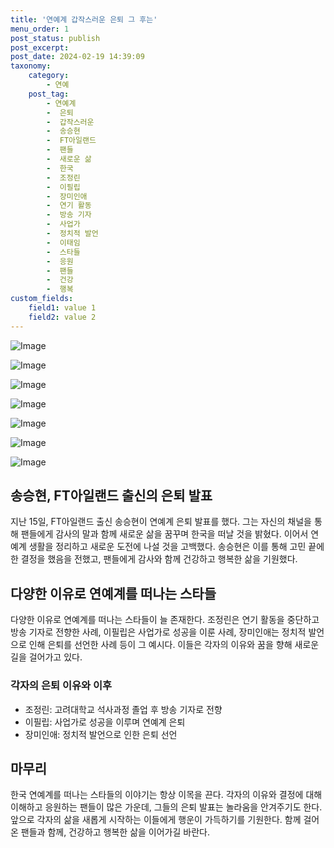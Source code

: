 ```yaml
---
title: '연예계 갑작스러운 은퇴 그 후는'
menu_order: 1
post_status: publish
post_excerpt: 
post_date: 2024-02-19 14:39:09
taxonomy:
    category:
        - 연예
    post_tag:
        - 연예계
        -  은퇴
        -  갑작스러운
        -  송승현
        -  FT아일랜드
        -  팬들
        -  새로운 삶
        -  한국
        -  조정린
        -  이필립
        -  장미인애
        -  연기 활동
        -  방송 기자
        -  사업가
        -  정치적 발언
        -  이태임
        -  스타들
        -  응원
        -  팬들
        -  건강
        -  행복
custom_fields:
    field1: value 1
    field2: value 2
---
```


![Image](https://ssl.pstatic.net/mimgnews/image/311/2024/02/19/0001693235_001_20240219063101294.jpg?type=w540)

![Image](https://mimgnews.pstatic.net/image/311/2024/02/19/0001693235_002_20240219063101330.jpg?type=w540)

![Image](https://ssl.pstatic.net/mimgnews/image/311/2024/02/19/0001693235_003_20240219063101372.jpg?type=w540)

![Image](https://mimgnews.pstatic.net/image/311/2024/02/19/0001693235_004_20240219063101403.jpg?type=w540)

![Image](https://ssl.pstatic.net/mimgnews/image/311/2024/02/19/0001693235_005_20240219063101447.jpg?type=w540)

![Image](https://mimgnews.pstatic.net/image/311/2024/02/19/0001693235_006_20240219063101491.jpg?type=w540)

![Image](https://ssl.pstatic.net/mimgnews/image/311/2024/02/19/0001693235_007_20240219063101526.jpg?type=w540)

## 송승현, FT아일랜드 출신의 은퇴 발표
지난 15일, FT아일랜드 출신 송승현이 연예계 은퇴 발표를 했다. 그는 자신의 채널을 통해 팬들에게 감사의 말과 함께 새로운 삶을 꿈꾸며 한국을 떠날 것을 밝혔다. 이어서 연예계 생활을 정리하고 새로운 도전에 나설 것을 고백했다. 송승현은 이를 통해 고민 끝에 한 결정을 했음을 전했고, 팬들에게 감사와 함께 건강하고 행복한 삶을 기원했다.
## 다양한 이유로 연예계를 떠나는 스타들
다양한 이유로 연예계를 떠나는 스타들이 늘 존재한다. 조정린은 연기 활동을 중단하고 방송 기자로 전향한 사례, 이필립은 사업가로 성공을 이룬 사례, 장미인애는 정치적 발언으로 인해 은퇴를 선언한 사례 등이 그 예시다. 이들은 각자의 이유와 꿈을 향해 새로운 길을 걸어가고 있다.
### 각자의 은퇴 이유와 이후
- 조정린: 고려대학교 석사과정 졸업 후 방송 기자로 전향
- 이필립: 사업가로 성공을 이루며 연예계 은퇴
- 장미인애: 정치적 발언으로 인한 은퇴 선언
## 마무리
한국 연예계를 떠나는 스타들의 이야기는 항상 이목을 끈다. 각자의 이유와 결정에 대해 이해하고 응원하는 팬들이 많은 가운데, 그들의 은퇴 발표는 놀라움을 안겨주기도 한다. 앞으로 각자의 삶을 새롭게 시작하는 이들에게 행운이 가득하기를 기원한다. 함께 걸어온 팬들과 함께, 건강하고 행복한 삶을 이어가길 바란다.
